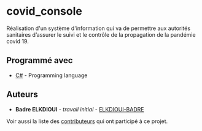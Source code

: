 # covid_console
Réalisation d'un système d'information qui va de permettre aux autorités sanitaires d’assurer le suivi et le contrôle de la propagation de la pandémie covid 19.

## Programmé avec
* [C#](https://docs.microsoft.com/en-us/dotnet/csharp/) - Programming language

## Auteurs

* **Badre ELKDIOUI** - *travail initial* - [ELKDIOUI-BADRE](https://github.com/ELKDIOUI-BADRE)

Voir aussi la liste des [contributeurs](https://github.com/ELKDIOUI-BADRE/covid/contributors) qui ont participé à ce projet.
